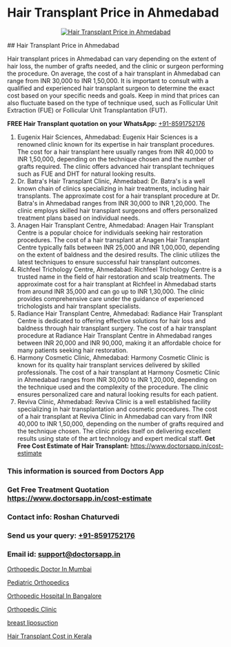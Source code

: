 # Hair Transplant Price in Ahmedabad

<p align="center">
  <a href="https://doctorsapp.co.in/treatment/hair-transplant">
    <img src="https://doctorsapp.co.in/uploads/treatment_image/transplant.jpg" alt="Hair Transplant Price in Ahmedabad">
  </a>
</p>
## Hair Transplant Price in Ahmedabad

Hair transplant prices in Ahmedabad can vary depending on the extent of hair loss, the number of grafts needed, and the clinic or surgeon performing the procedure. On average, the cost of a hair transplant in Ahmedabad can range from INR 30,000 to INR 1,50,000. It is important to consult with a qualified and experienced hair transplant surgeon to determine the exact cost based on your specific needs and goals. Keep in mind that prices can also fluctuate based on the type of technique used, such as Follicular Unit Extraction (FUE) or Follicular Unit Transplantation (FUT).

**FREE Hair Transplant quotation on your WhatsApp:**  [+91-8591752176](https://api.whatsapp.com/send?phone=8591752176)

1) Eugenix Hair Sciences, Ahmedabad: Eugenix Hair Sciences is a renowned clinic known for its expertise in hair transplant procedures. The cost for a hair transplant here usually ranges from INR 40,000 to INR 1,50,000, depending on the technique chosen and the number of grafts required. The clinic offers advanced hair transplant techniques such as FUE and DHT for natural looking results.
2) Dr. Batra's Hair Transplant Clinic, Ahmedabad: Dr. Batra's is a well known chain of clinics specializing in hair treatments, including hair transplants. The approximate cost for a hair transplant procedure at Dr. Batra's in Ahmedabad ranges from INR 30,000 to INR 1,20,000. The clinic employs skilled hair transplant surgeons and offers personalized treatment plans based on individual needs.
3) Anagen Hair Transplant Centre, Ahmedabad: Anagen Hair Transplant Centre is a popular choice for individuals seeking hair restoration procedures. The cost of a hair transplant at Anagen Hair Transplant Centre typically falls between INR 25,000 and INR 1,00,000, depending on the extent of baldness and the desired results. The clinic utilizes the latest techniques to ensure successful hair transplant outcomes.
4) Richfeel Trichology Centre, Ahmedabad: Richfeel Trichology Centre is a trusted name in the field of hair restoration and scalp treatments. The approximate cost for a hair transplant at Richfeel in Ahmedabad starts from around INR 35,000 and can go up to INR 1,30,000. The clinic provides comprehensive care under the guidance of experienced trichologists and hair transplant specialists.
5) Radiance Hair Transplant Centre, Ahmedabad: Radiance Hair Transplant Centre is dedicated to offering effective solutions for hair loss and baldness through hair transplant surgery. The cost of a hair transplant procedure at Radiance Hair Transplant Centre in Ahmedabad ranges between INR 20,000 and INR 90,000, making it an affordable choice for many patients seeking hair restoration.
6) Harmony Cosmetic Clinic, Ahmedabad: Harmony Cosmetic Clinic is known for its quality hair transplant services delivered by skilled professionals. The cost of a hair transplant at Harmony Cosmetic Clinic in Ahmedabad ranges from INR 30,000 to INR 1,20,000, depending on the technique used and the complexity of the procedure. The clinic ensures personalized care and natural looking results for each patient.
7) Reviva Clinic, Ahmedabad: Reviva Clinic is a well established facility specializing in hair transplantation and cosmetic procedures. The cost of a hair transplant at Reviva Clinic in Ahmedabad can vary from INR 40,000 to INR 1,50,000, depending on the number of grafts required and the technique chosen. The clinic prides itself on delivering excellent results using state of the art technology and expert medical staff.
**Get Free Cost Estimate of Hair Transplant:** https://www.doctorsapp.in/cost-estimate

### This information is sourced from Doctors App 
### Get Free Treatment Quotation https://www.doctorsapp.in/cost-estimate
### Contact info: Roshan Chaturvedi 
### Send us your query: [+91-8591752176](https://api.whatsapp.com/send?phone=8591752176) 
### Email id: support@doctorsapp.in

[Orthopedic Doctor In Mumbai](https://www.linkedin.com/pulse/orthopedic-doctor-mumbai-doctorsapp-united-arab-emirates-vx4we?trackingId=vQfLgLKQhTOcyoF6KHlc3A%3D%3D&lipi=urn%3Ali%3Apage%3Ad_flagship3_company_admin%3BSXrbBuk4SwWZ8nIcZ2zSvw%3D%3D)

[Pediatric Orthopedics](https://www.linkedin.com/pulse/pediatric-orthopedics-doctorsapp-united-arab-emirates-j61ce?trackingId=oQuUXSiRJcdy4ok4TqkysQ%3D%3D&lipi=urn%3Ali%3Apage%3Ad_flagship3_company_admin%3BSXrbBuk4SwWZ8nIcZ2zSvw%3D%3D)

[Orthopedic Hospital In Bangalore](https://medium.com/@vimalrana22/orthopedic-hospital-in-bangalore-ba14bbeeed06)

[Orthopedic Clinic](https://medium.com/@vanshmehar12/orthopedic-clinic-3a849b0e989d)

[breast liposuction](https://doctors-apps.github.io/doctorsapp/breast-liposuction)

[Hair Transplant Cost in Kerala](https://doctors-apps.github.io/doctorsapp/hair-transplant-cost-in-kerala)

